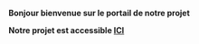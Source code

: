 <p> <b> Bonjour bienvenue sur le portail de notre projet <p> <b>


<p> Notre projet est accessible <a href="51.38.48.243">ICI</a></p>
